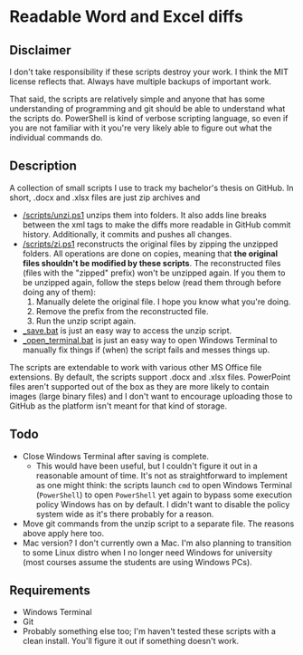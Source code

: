 # Readable Word and Excel diffs

## Disclaimer

I don't take responsibility  if these scripts destroy your work. I think the MIT license reflects that. Always have multiple backups of important work.

That said, the scripts are relatively simple and anyone that has some understanding of programming and git should be able to understand what the scripts do. PowerShell is kind of verbose scripting language, so even if you are not familiar with it you're very likely able to figure out what the individual commands do.

## Description

A collection of small scripts I use to track my bachelor's thesis on GitHub. In short, .docx and .xlsx files are just zip archives and
- [/scripts/unzi.ps1](/scripts/unzi.ps1) unzips them into folders. It also adds line breaks between the xml tags to make the diffs more readable in GitHub commit history. Additionally, it commits and pushes all changes.
- [/scripts/zi.ps1](/scripts/unzi.ps1) reconstructs the original files by zipping the unzipped folders. All operations are done on copies, meaning that **the original files shouldn't be modified by these scripts**. The reconstructed files (files with the "zipped" prefix) won't be unzipped again. If you them to be unzipped again, follow the steps below (read them through before doing any of them):
    1. Manually delete the original file. I hope you know what you're doing.
    2. Remove the prefix from the reconstructed file.
    3. Run the unzip script again.
- [_save.bat](_save.bat) is just an easy way to access the unzip script.
- [_open_terminal.bat](_open_terminal.bat) is just an easy way to open Windows Terminal to manually fix things if (when) the script fails and messes things up.

The scripts are extendable to work with various other MS Office file extensions. By default, the scripts support .docx and .xlsx files. PowerPoint files aren't supported out of the box as they are more likely to contain images (large binary files) and I don't want to encourage uploading those to GitHub as the platform isn't meant for that kind of storage.

## Todo
- Close Windows Terminal after saving is complete.
    - This would have been useful, but I couldn't figure it out in a reasonable amount of time. It's not as straightforward to implement as one might think: the scripts launch `cmd` to open Windows Terminal (`PowerShell`) to open `PowerShell` yet again to bypass some execution policy Windows has on by default. I didn't want to disable the policy system wide as it's there probably for a reason.
- Move git commands from the unzip script to a separate file. The reasons above apply here too.
- Mac version? I don't currently own a Mac. I'm also planning to transition to some Linux distro when I no longer need Windows for university (most courses assume the students are using Windows PCs).

## Requirements
- Windows Terminal
- Git
- Probably something else too; I'm haven't tested these scripts with a clean install. You'll figure it out if something doesn't work.
